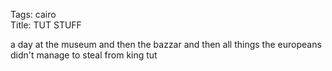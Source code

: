 Tags: cairo  
Title: TUT STUFF  
  
a day at the museum and then the bazzar and then all things the europeans didn't manage to steal from king tut  

